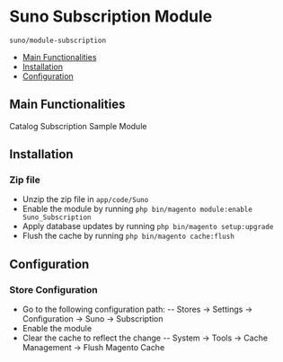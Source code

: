 # Suno Subscription Module

   ``suno/module-subscription``

 - [Main Functionalities](#main-functionalities)
 - [Installation](#header-installation)
 - [Configuration](#header-configuration)


## Main Functionalities
Catalog Subscription Sample Module

## Installation
### Zip file
 - Unzip the zip file in `app/code/Suno`
 - Enable the module by running `php bin/magento module:enable Suno_Subscription`
 - Apply database updates by running `php bin/magento setup:upgrade`
 - Flush the cache by running `php bin/magento cache:flush`

## Configuration
### Store Configuration
 - Go to the following configuration path:
 -- Stores -> Settings -> Configuration -> Suno -> Subscription
 - Enable the module
 - Clear the cache to reflect the change
 -- System -> Tools -> Cache Management -> Flush Magento Cache
